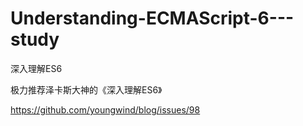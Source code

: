 # Understanding-ECMAScript-6---study
深入理解ES6

极力推荐泽卡斯大神的《深入理解ES6》


https://github.com/youngwind/blog/issues/98